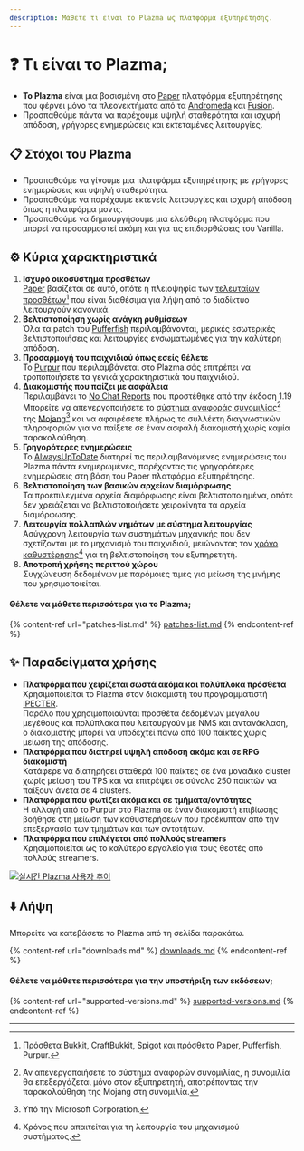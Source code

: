 ```yaml
---
description: Μάθετε τι είναι το Plazma ως πλατφόρμα εξυπηρέτησης.
---
```


# ❓ Τι είναι το Plazma;

- **Το Plazma** είναι μια βασισμένη στο [Paper](https://github.com/PaperMC/Paper) πλατφόρμα εξυπηρέτησης που φέρνει μόνο τα πλεονεκτήματα από τα [Andromeda](https://github.com/EarendelArchived/Andromeda) και [Fusion](https://github.com/RuinedTechnologyUnify/Fusion).
- Προσπαθούμε πάντα να παρέχουμε υψηλή σταθερότητα και ισχυρή απόδοση, γρήγορες ενημερώσεις και εκτεταμένες λειτουργίες.

## 📋 Στόχοι του Plazma <a href="#id-1" id="id-1"></a>

- Προσπαθούμε να γίνουμε μια πλατφόρμα εξυπηρέτησης με γρήγορες ενημερώσεις και υψηλή σταθερότητα.
- Προσπαθούμε να παρέχουμε εκτενείς λειτουργίες και ισχυρή απόδοση όπως η πλατφόρμα μοντς.
- Προσπαθούμε να δημιουργήσουμε μια ελεύθερη πλατφόρμα που μπορεί να προσαρμοστεί ακόμη και για τις επιδιορθώσεις του Vanilla.

## ⚙️ Κύρια χαρακτηριστικά <a href="#id-2" id="id-2"></a>

1. **Ισχυρό οικοσύστημα προσθέτων**\
   [Paper](https://github.com/PaperMC/Paper) βασίζεται σε αυτό,
   οπότε η πλειοψηφία των [τελευταίων προσθέτων](#user-content-fn-1)[^1] που είναι διαθέσιμα για λήψη από το διαδίκτυο λειτουργούν κανονικά.
2. **Βελτιστοποίηση χωρίς ανάγκη ρυθμίσεων**\
   Όλα τα patch του [Pufferfish](https://github.com/pufferfish-gg/Pufferfish) περιλαμβάνονται,
   μερικές εσωτερικές βελτιστοποιήσεις και λειτουργίες ενσωματωμένες για την καλύτερη απόδοση.
3. **Προσαρμογή του παιχνιδιού όπως εσείς θέλετε**\
   Το [Purpur](https://github.com/PurpurMC/Purpur) που περιλαμβάνεται στο Plazma
   σάς επιτρέπει να τροποποιήσετε τα γενικά χαρακτηριστικά του παιχνιδιού.
4. **Διακομιστής που παίζει με ασφάλεια**\
   Περιλαμβάνει το [No Chat Reports](https://github.com/Aizistral-Studios/No-Chat-Reports) που προστέθηκε από την έκδοση 1.19
   Μπορείτε να απενεργοποιήσετε το [σύστημα αναφοράς συνομιλίας](#user-content-fn-3)[^3] της [Mojang](#user-content-fn-2)[^2] και να αφαιρέσετε πλήρως το συλλέκτη διαγνωστικών πληροφοριών για να παίξετε σε έναν ασφαλή διακομιστή χωρίς καμία παρακολούθηση.
5. **Γρηγορότερες ενημερώσεις**\
   Το [AlwaysUpToDate](https://github.com/PlazmaMC/AlwaysUpToDate) διατηρεί τις περιλαμβανόμενες ενημερώσεις του Plazma πάντα ενημερωμένες, παρέχοντας τις γρηγορότερες ενημερώσεις στη βάση του Paper πλατφόρμα εξυπηρέτησης.
6. **Βελτιστοποίηση των βασικών αρχείων διαμόρφωσης**\
   Τα προεπιλεγμένα αρχεία διαμόρφωσης είναι βελτιστοποιημένα, οπότε δεν χρειάζεται να βελτιστοποιήσετε χειροκίνητα τα αρχεία διαμόρφωσης.
7. **Λειτουργία πολλαπλών νημάτων με σύστημα λειτουργίας**\
   Ασύγχρονη λειτουργία των συστημάτων μηχανικής που δεν σχετίζονται με το μηχανισμό του παιχνιδιού, μειώνοντας τον [χρόνο καθυστέρησης](#user-content-fn-4)[^4] για τη βελτιστοποίηση του εξυπηρετητή.
8. **Αποτροπή χρήσης περιττού χώρου**\
   Συγχώνευση δεδομένων με παρόμοιες τιμές για μείωση της μνήμης που χρησιμοποιείται.

#### Θέλετε να μάθετε περισσότερα για το Plazma; <a href="#etc-1" id="etc-1"></a>

{% content-ref url="patches-list.md" %}
[patches-list.md](patches-list.md)
{% endcontent-ref %}

## ✨ Παραδείγματα χρήσης <a href="#id-3" id="id-3"></a>

- **Πλατφόρμα που χειρίζεται σωστά ακόμα και πολύπλοκα πρόσθετα**\
  Χρησιμοποιείται το Plazma στον διακομιστή του προγραμματιστή [IPECTER](https://github.com/IPECTER).\
  Παρόλο που χρησιμοποιούνται προσθέτα δεδομένων μεγάλου μεγέθους και πολύπλοκα που λειτουργούν με NMS και αντανάκλαση, ο διακομιστής μπορεί να υποδεχτεί πάνω από 100 παίκτες χωρίς μείωση της απόδοσης.
- **Πλατφόρμα που διατηρεί υψηλή απόδοση ακόμα και σε RPG διακομιστή**\
  Κατάφερε να διατηρήσει σταθερά 100 παίκτες σε ένα μοναδικό cluster χωρίς μείωση του TPS και να επιτρέψει σε σύνολο 250 παικτών να παίξουν άνετα σε 4 clusters.
- **Πλατφόρμα που φωτίζει ακόμα και σε τμήματα/οντότητες**\
  Η αλλαγή από το Purpur στο Plazma σε έναν διακομιστή επιβίωσης βοήθησε στη μείωση των καθυστερήσεων που προέκυπταν από την επεξεργασία των τμημάτων και των οντοτήτων.
- **Πλατφόρμα που επιλέγεται από πολλούς streamers**\
  Χρησιμοποιείται ως το καλύτερο εργαλείο για τους θεατές από πολλούς streamers.

<a href="https://bstats.org/plugin/server-implementation/Plazma/18047">
   <img src="https://badge.plazmamc.org/internal/bstats" alt="실시간 Plazma 사용자 추이">
</a>

## ⬇️ Λήψη

Μπορείτε να κατεβάσετε το Plazma από τη σελίδα παρακάτω.

{% content-ref url="downloads.md" %}
[downloads.md](downloads.md)
{% endcontent-ref %}

#### Θέλετε να μάθετε περισσότερα για την υποστήριξη των εκδόσεων;

{% content-ref url="supported-versions.md" %}
[supported-versions.md](supported-versions.md)
{% endcontent-ref %}

***

[^1]: Πρόσθετα Bukkit, CraftBukkit, Spigot και πρόσθετα Paper, Pufferfish, Purpur.

[^2]: Υπό την Microsoft Corporation.

[^3]: Αν απενεργοποιήσετε το σύστημα αναφορών συνομιλίας, η συνομιλία θα επεξεργάζεται μόνο στον εξυπηρετητή, αποτρέποντας την παρακολούθηση της Mojang στη συνομιλία.

[^4]: Χρόνος που απαιτείται για τη λειτουργία του μηχανισμού συστήματος.

